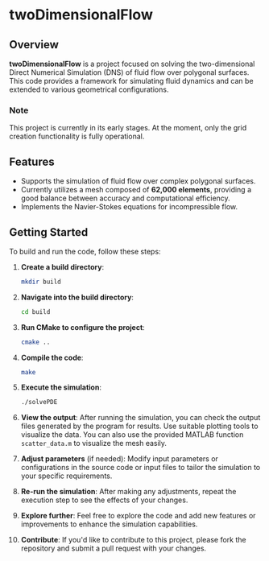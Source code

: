 # twoDimensionalFlow

## Overview
**twoDimensionalFlow** is a project focused on solving the two-dimensional Direct Numerical Simulation (DNS) of fluid flow over polygonal surfaces. This code provides a framework for simulating fluid dynamics and can be extended to various geometrical configurations.

### Note
This project is currently in its early stages. At the moment, only the grid creation functionality is fully operational.


## Features
- Supports the simulation of fluid flow over complex polygonal surfaces.
- Currently utilizes a mesh composed of **62,000 elements**, providing a good balance between accuracy and computational efficiency.
- Implements the Navier-Stokes equations for incompressible flow.

## Getting Started

To build and run the code, follow these steps:

1. **Create a build directory**:
   ```bash
   mkdir build
   
2. **Navigate into the build directory**:
   ```bash
   cd build

3. **Run CMake to configure the project**:
   ```bash
   cmake ..
   
4. **Compile the code**:
   ```bash
   make

5. **Execute the simulation**:
   ```bash
   ./solvePDE

6. **View the output**:
   After running the simulation, you can check the output files generated by the program for results. Use suitable plotting tools to visualize the data. You can also use the provided MATLAB function `scatter_data.m` to visualize the mesh easily.

7. **Adjust parameters** (if needed):
   Modify input parameters or configurations in the source code or input files to tailor the simulation to your specific requirements.

8. **Re-run the simulation**:
   After making any adjustments, repeat the execution step to see the effects of your changes.

9. **Explore further**:
   Feel free to explore the code and add new features or improvements to enhance the simulation capabilities.

10. **Contribute**:
    If you'd like to contribute to this project, please fork the repository and submit a pull request with your changes.

   
   

